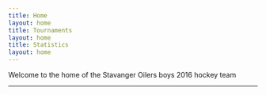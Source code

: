 ```yaml
---
title: Home
layout: home
title: Tournaments
layout: home
title: Statistics
layout: home
---
```

Welcome to the home of the Stavanger Oilers boys 2016 hockey team

----
<!DOCTYPE html>
<html lang="en">
<head>
    <meta charset="UTF-8">
    <meta name="viewport" content="width=device-width, initial-scale=1.0">
    <title>Data Visualization</title>
    <script src="https://cdn.jsdelivr.net/npm/chart.js"></script>
    <script src="https://cdn.plot.ly/plotly-latest.min.js"></script>
</head>
<body>
    <canvas id="myChart" width="400" height="200"></canvas>
    <script>
        const ctx = document.getElementById('myChart').getContext('2d');
        var mixedChart = new Chart(ctx, {
            type: 'bar',
            data: {
                datasets: [{
                    label: 'Team Goals',
                    data: [4, 4, 2, 2, 7, 11, 7, 3, 9, 8, 3],
                    order: 1
            }, {
                label: 'Team Passes',
                data: [10, 28, 18, 24, 32, 29, 18, 21, 16, 17, 12],
                type: 'line',
                order: 2
        }],
        labels: ['G1: Skedsmo', 'G2: Lørenskog', 'G3: Lørenskog', 'G4: Comet', 'G5: Skedsmo', 'G6: Astor', 'G7: Rosenborg', 'G8: Rosenborg', 'G9: Astor', 'G10: Comet', 'G11: Lærenskog']
    },
       options: {
                scales: {
                    y: {
                        beginAtZero: true
                    }
                }
            }
        });
    </script>
        <canvas id="myChart" width="400" height="200"></canvas>
        <script>
        const ctx = document.getElementById('myChart').getContext('2d');
        var mixedChart = new Chart(ctx, {
            type: 'bar',
            data: {
                datasets: [{
                    label: 'Fedor Goals',
                    data: [3, 3, 1, 2, 3, 7, 3, 2, 0, 6, 0],
                    order: 1
            }, {
                label: 'Anton Goals',
                data: [1, 0, 1, 0, 3, 2, 0, 0, 5, 1, 3],
                type: 'line',
                order: 2
        }],
        labels: ['G1: Skedsmo', 'G2: Lørenskog', 'G3: Lørenskog', 'G4: Comet', 'G5: Skedsmo', 'G6: Astor', 'G7: Rosenborg', 'G8: Rosenborg', 'G9: Astor', 'G10: Comet', 'G11: Lærenskog']
    },
       options: {
                scales: {
                    y: {
                        beginAtZero: true
                    }
                }
            }
        });
    </script>
<div id="myDiv" style="width: 100%; height: 100%;"></div>
<script>
  var data = [{
    x: [1, 2, 3, 4, 5, 6, 7, 8, 9, 10, 11],
    y: [4, 4, 3, 6, 7, 10, 12, 9, 10, 4, 3],
    mode: 'markers',
    type: 'scatter'
  }];

  Plotly.newPlot('myDiv', data);
</script>
</body>
</html>
----

[^1]: [It can take up to 10 minutes for changes to your site to publish after you push the changes to GitHub](https://docs.github.com/en/pages/setting-up-a-github-pages-site-with-jekyll/creating-a-github-pages-site-with-jekyll#creating-your-site).

[Just the Docs]: https://just-the-docs.github.io/just-the-docs/
[GitHub Pages]: https://docs.github.com/en/pages
[README]: https://github.com/just-the-docs/just-the-docs-template/blob/main/README.md
[Jekyll]: https://jekyllrb.com
[GitHub Pages / Actions workflow]: https://github.blog/changelog/2022-07-27-github-pages-custom-github-actions-workflows-beta/
[use this template]: https://github.com/just-the-docs/just-the-docs-template/generate
